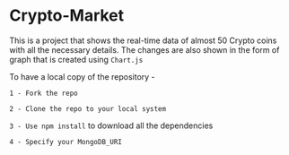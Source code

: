 # Crypto-Market

This is a project that shows the real-time data of almost 50 Crypto coins with all the necessary details. The changes are also shown in the form of graph that is created using `Chart.js`

To have a local copy of the repository -

`1 - Fork the repo `

`2 - Clone the repo to your local system `

`3 - Use npm install` to download all the dependencies

`4 - Specify your MongoDB_URI`
